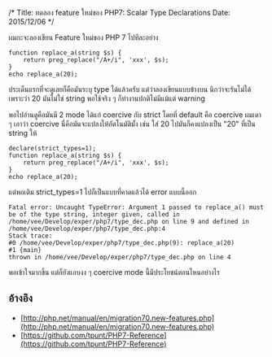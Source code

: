 /*
Title: ทดลอง feature ใหม่ของ PHP7: Scalar Type Declarations
Date: 2015/12/06
*/

ผมกะจะลองเขียน Feature ใหม่ของ PHP 7 ไปทีละอย่าง


	function replace_a(string $s) {
		return preg_replace("/A+/i", 'xxx', $s);
	}
	echo replace_a(20);


ประเด็นแรกที่จะดูเลยก็คือมันระบุ type ได้แล้วครับ แต่ว่าลองเขียนแบบข้างบน นึกว่าจะรันไม่ได้ เพราะว่า 20 มันไม่ใช่ string พอใช้จริง ๆ ก็ทำงานปกติไม่มีแม้แต่ warning

พอไปอ่านดูคือมันมี 2 mode ได้แก่ coercive กับ strict โดยที่ default คือ coercive ผมเดา ๆ เอาว่า coercive นี่คือมันจะแปลงให้อัตโนมัติมั้ง เช่น ใส่ 20 ไปมันก็คงแปลงเป็น "20" ที่เป็น string ให้ 


	declare(strict_types=1);
	function replace_a(string $s) {
		return preg_replace("/A+/i", 'xxx', $s);
	}
	echo replace_a(20);


แต่พอเติม strict_types=1 ไปก็เป็นแบบที่คาดแล้วได้ error แบบนี้ออก 


    Fatal error: Uncaught TypeError: Argument 1 passed to replace_a() must be of the type string, integer given, called in /home/vee/Develop/exper/php7/type_dec.php on line 9 and defined in /home/vee/Develop/exper/php7/type_dec.php:4
    Stack trace:
    #0 /home/vee/Develop/exper/php7/type_dec.php(9): replace_a(20)
    #1 {main}
    thrown in /home/vee/Develop/exper/php7/type_dec.php on line 4

  
พอเข้าใจมากขึ้น แต่ก็ยังแอบงง ๆ coercive mode นี้มีประโยชน์ตอนไหนอย่างไร

## อ้างอิง
* [http://php.net/manual/en/migration70.new-features.php](http://php.net/manual/en/migration70.new-features.php)
* [https://github.com/tpunt/PHP7-Reference](https://github.com/tpunt/PHP7-Reference)

